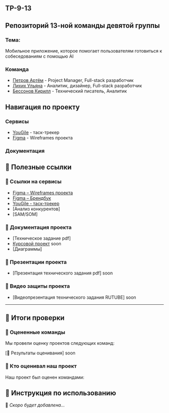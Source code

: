 ## TP-9-13
## Репозиторий 13-ной команды девятой группы
### Тема: 
Мобильное приложение, которое помогает пользователям готовиться к собеседованиям с помощью AI

### Команда
 - [Петров Артём](https://github.com/J3MeTron"") - Project Manager, Full-stack разработчик
 - [Лихих Ульяна](https://github.com/ullikhikh"") - Аналитик, дизайнер, Full-stack разработчик
 - [Бессонов Кирилл](https://github.com/blacklavilass "") - Технический писатель, Аналитик

 
## Навигация по проекту

### Сервисы

- [YouGile](https://ru.yougile.com/team/a0f86d00369f/ProTalk) - таск-трекер
- [Figma](https://www.figma.com/design/MJG7PCYO5oUsu6OQ3AAewU/%D1%8D%D0%BA%D1%80%D0%B0%D0%BD%D1%8B?node-id=0-1&t=zrsIh3gRhjGnsUdL-1) - Wireframes проекта

### Документация
## 🔗 Полезные ссылки
### 📌 Ссылки на сервисы
- [Figma – Wireframes проекта](https://www.figma.com/design/MJG7PCYO5oUsu6OQ3AAewU/%D1%8D%D0%BA%D1%80%D0%B0%D0%BD%D1%8B?node-id=0-1&t=zrsIh3gRhjGnsUdL-1)
- [Figma – Брендбук](https://www.figma.com/design/qDzxwHzmc3QJeB96yv7fhx/ProTalk-Lock?node-id=0-1&t=gUMls4EuNgfP8uGL-1)
- [YouGile - таск-трекер](https://ru.yougile.com/team/a0f86d00369f/ProTalk)
- [Анализ конкурентов]
- [SAM/SOM]
  

### 📜 Документация проекта
- [Техническое задание pdf]
- [Курсовой проект](#) soon
- [Диаграммы]

### 🎤 Презентации проекта
- [Презентация технического задания pdf] soon 

### 🎥 Видео защиты проекта
- [Видеопрезентация технического задания RUTUBE] soon

---
## 💬 Итоги проверки  

### 📌 Оцененные команды  
Мы провели оценку проектов следующих команд:

[📄 Результаты оценивания] soon

### 📌 Кто оценивал наш проект  
Наш проект был оценен командами:  

## 📖 Инструкция по использованию

🚀 *Скоро будет добавлена...*
